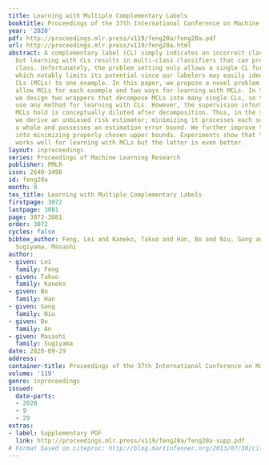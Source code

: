 ```yaml
---
title: Learning with Multiple Complementary Labels
booktitle: Proceedings of the 37th International Conference on Machine Learning
year: '2020'
pdf: http://proceedings.mlr.press/v119/feng20a/feng20a.pdf
url: http://proceedings.mlr.press/v119/feng20a.html
abstract: A complementary label (CL) simply indicates an incorrect class of an example,
  but learning with CLs results in multi-class classifiers that can predict the correct
  class. Unfortunately, the problem setting only allows a single CL for each example,
  which notably limits its potential since our labelers may easily identify multiple
  CLs (MCLs) to one example. In this paper, we propose a novel problem setting to
  allow MCLs for each example and two ways for learning with MCLs. In the first way,
  we design two wrappers that decompose MCLs into many single CLs, so that we could
  use any method for learning with CLs. However, the supervision information that
  MCLs hold is conceptually diluted after decomposition. Thus, in the second way,
  we derive an unbiased risk estimator; minimizing it processes each set of MCLs as
  a whole and possesses an estimation error bound. We further improve the second way
  into minimizing properly chosen upper bounds. Experiments show that the former way
  works well for learning with MCLs but the latter is even better.
layout: inproceedings
series: Proceedings of Machine Learning Research
publisher: PMLR
issn: 2640-3498
id: feng20a
month: 0
tex_title: Learning with Multiple Complementary Labels
firstpage: 3072
lastpage: 3081
page: 3072-3081
order: 3072
cycles: false
bibtex_author: Feng, Lei and Kaneko, Takuo and Han, Bo and Niu, Gang and An, Bo and
  Sugiyama, Masashi
author:
- given: Lei
  family: Feng
- given: Takuo
  family: Kaneko
- given: Bo
  family: Han
- given: Gang
  family: Niu
- given: Bo
  family: An
- given: Masashi
  family: Sugiyama
date: 2020-09-29
address: 
container-title: Proceedings of the 37th International Conference on Machine Learning
volume: '119'
genre: inproceedings
issued:
  date-parts:
  - 2020
  - 9
  - 29
extras:
- label: Supplementary PDF
  link: http://proceedings.mlr.press/v119/feng20a/feng20a-supp.pdf
# Format based on citeproc: http://blog.martinfenner.org/2013/07/30/citeproc-yaml-for-bibliographies/
---
```


